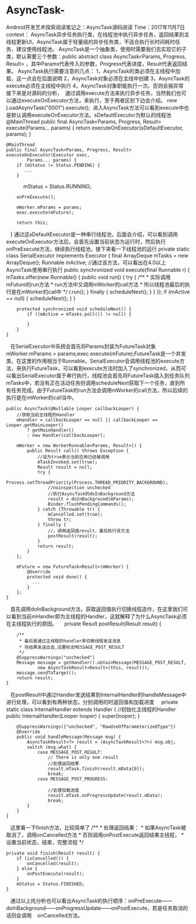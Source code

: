 # AsyncTask-
Android开发艺术探索阅读笔记之：AsyncTask源码阅读
Time：2017年11月7日
context：
AsyncTask异步任务执行类，在线程池中执行异步任务，返回结果到主线程更新UI，AsyncTask属于轻量级的异步任务类，不适合执行长时间耗时任务，建议使用线程池。
AsyncTask是一个抽象类，使用时需要我们去实现它的子类，默认需要三个参数：public abstract class AsyncTask<Params, Progress, Result> ，其中Params代表传入的参数，Progress代表进度，Result代表返回结果。
AsyncTask执行需要注意的几点：
1，AsyncTask的类必须在主线程中加载，这一点会在后面说明
2，AsyncTask对象必须在主线中创建
3，AsyncTask的execute必须在主线程中执行
4，AsyncTask对象职能执行一次。否则会报异常
接下来是对源码的分析，
  通过调用execute方法来执行异步任务，当然我们也可以通过executeOnExecutor方法，来执行，至于两者区别下边会介绍。
  new LoadAsynvTask("0001").execute();
  进入AsyncTask方法可以看到execute中也是默认调用executeOnExecutor方法，sDefaultExecutor为默认的线程池
   @MainThread
    public final AsyncTask<Params, Progress, Result> execute(Params... params) {
        return executeOnExecutor(sDefaultExecutor, params);
    }
    
    @MainThread
    public final AsyncTask<Params, Progress, Result> executeOnExecutor(Executor exec,
            Params... params) {
        if (mStatus != Status.PENDING) {
           ...
        }
       
        mStatus = Status.RUNNING;

        onPreExecute();

        mWorker.mParams = params;
        exec.execute(mFuture);

        return this;
    }
通过这sDefaultExecutor是一种串行线程池，后面会介绍，可以看到调用executeOnExecutor方法后，会首先设置当前状态为运行时，然后执行onPreExecute方法，继续执行线程池，接下来看一下线程池的运行
private static class SerialExecutor implements Executor {
        final ArrayDeque<Runnable> mTasks = new ArrayDeque<Runnable>();
        Runnable mActive;
        //通过该方法，可以看出在4.0以上AsyncTask使用串行执行
        public synchronized void execute(final Runnable r) {
            mTasks.offer(new Runnable() {
                public void run() {
                    try {
                        /**
                         * 实际调用mFuture的run方法
                         * run方法中又调用mWorker的call方法
                         * 所以线程池最后的执行是在mWorker的call中
                         */
                        r.run();
                    } finally {
                        scheduleNext();
                    }
                }
            });
            if (mActive == null) {
                scheduleNext();
            }
        }

        protected synchronized void scheduleNext() {
            if ((mActive = mTasks.poll()) != null) {

            }
        }
    }
    
    在SerialExecutor中系统会首先将Params封装为FutureTask对象mWorker.mParams = params;exec.execute(mFuture);FutureTask是一个并发类，在这里的作用相当于Runnable，SerialExecutor会调用线程池的execute方法，来执行FutureTask，可以看到execute方法时加入了synchronized，从而可以看出SerialExecutor属于串行执行，线程池会首先将FutureTask插入到任务队列mTasks中，若没有正在活动任务则调用scheduleNext获取下一个任务，直到所有任务完成。由于FutureTask的run方法会调用mWorker的call方法，所以后续的执行是在mWorker的call当中。
    
    public AsyncTask(@Nullable Looper callbackLooper) {
        //获取当前主线程的Handler
        mHandler = callbackLooper == null || callbackLooper == Looper.getMainLooper()
            ? getMainHandler()
            : new Handler(callbackLooper);

        mWorker = new WorkerRunnable<Params, Result>() {
            public Result call() throws Exception {
                //设为true表示当前应用已经被调用
                mTaskInvoked.set(true);
                Result result = null;
                try {
                    Process.setThreadPriority(Process.THREAD_PRIORITY_BACKGROUND);
                    //noinspection unchecked
                    //执行AsyncTask的doInBackground方法
                    result = doInBackground(mParams);
                    Binder.flushPendingCommands();
                } catch (Throwable tr) {
                    mCancelled.set(true);
                    throw tr;
                } finally {
                    //，调用返回值result，最后执行该方法
                    postResult(result);
                }
                return result;
            }
        };

        mFuture = new FutureTask<Result>(mWorker) {
            @Override
            protected void done() {
              ...
            }
        };
    }
    首先调用doInBackground方法，获取返回值执行切换线程造作，在这里我们可以看到当前mHandler即为主线程的Handler，这就解释了为什么AsyncTask必须在主线程执行的原因。
    
    private Result postResult(Result result) {

        /**
         * 最后是通过主线程的handler来切换线程发送消息
         * 将结果发送出去,设置标志MESSAGE_POST_RESULT
         */
        @SuppressWarnings("unchecked")
        Message message = getHandler().obtainMessage(MESSAGE_POST_RESULT,
                new AsyncTaskResult<Result>(this, result));
        message.sendToTarget();
        return result;
    }
    
    在postResult中通过Handler发送结果到InternalHandler的handleMessage中进行处理，可以看到有两种状态，分别调用的时返回值和加载进度
    
    private static class InternalHandler extends Handler {
        //初始化主线程的Handler
        public InternalHandler(Looper looper) {
            super(looper);
        }

        @SuppressWarnings({"unchecked", "RawUseOfParameterizedType"})
        @Override
        public void handleMessage(Message msg) {
            AsyncTaskResult<?> result = (AsyncTaskResult<?>) msg.obj;
            switch (msg.what) {
                case MESSAGE_POST_RESULT:
                    // There is only one result
                    //处理返回结果
                    result.mTask.finish(result.mData[0]);
                    break;
                case MESSAGE_POST_PROGRESS:

                    //处理加载进度
                    result.mTask.onProgressUpdate(result.mData);
                    break;
            }
        }
    }

    这里看一下finish方法，比较简单了
    /**
     * 处理返回结果：
     * 如果AsyncTask被取消了，调用onCancelled方法
     * 否则调用onPostExecute返回结果主线程，
     * 设置当前状态，结束，完整流程
     */

    private void finish(Result result) {
        if (isCancelled()) {
            onCancelled(result);
        } else {
            onPostExecute(result);
        }
        mStatus = Status.FINISHED;
    }
    
    
    通过以上扥分析也可以看出AsyncTask的执行顺序：onPreExecute——doInBackground——onProgressUpdate——onPostExecute，若是任务取消的话则会调用
    onCancelled方法。 
    
